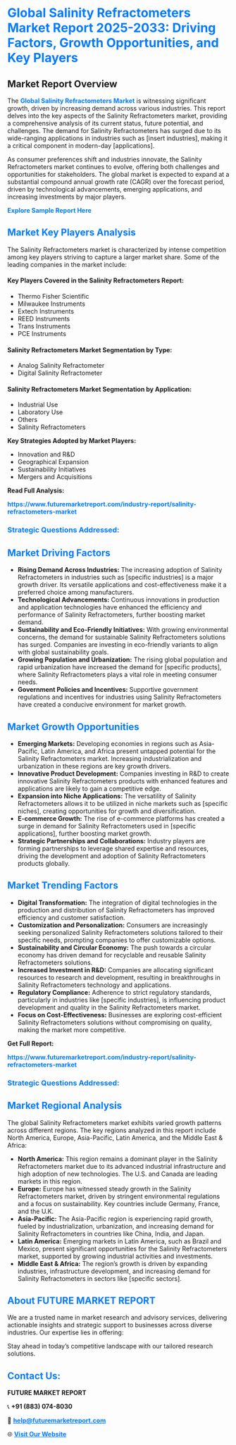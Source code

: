<h1 style="color: #007BFF;">Global Salinity Refractometers Market Report 2025-2033: Driving Factors, Growth Opportunities, and Key Players</h1>

<section id="overview">
<h2>Market Report Overview</h2>
<p>The <a href="https://www.futuremarketreport.com/industry-report/salinity-refractometers-market" style="color: #007BFF; text-decoration: none;"><strong>Global Salinity Refractometers Market</strong></a> is witnessing significant growth, driven by increasing demand across various industries. This report delves into the key aspects of the Salinity Refractometers market, providing a comprehensive analysis of its current status, future potential, and challenges. The demand for Salinity Refractometers has surged due to its wide-ranging applications in industries such as [insert industries], making it a critical component in modern-day [applications].</p>
<p>As consumer preferences shift and industries innovate, the Salinity Refractometers market continues to evolve, offering both challenges and opportunities for stakeholders. The global market is expected to expand at a substantial compound annual growth rate (CAGR) over the forecast period, driven by technological advancements, emerging applications, and increasing investments by major players.</p>
</section>

<section id="overview">
<p><a href="https://www.futuremarketreport.com/request-sample/reportId=128170" style="color: #007BFF; text-decoration: none;"><strong>Explore Sample Report Here</strong></a></p>
</section>

<section id="key-players">
<h2 style="color: #007BFF;">Market Key Players Analysis</h2>
<p>The Salinity Refractometers market is characterized by intense competition among key players striving to capture a larger market share. Some of the leading companies in the market include:</p>
<h4>Key Players Covered in the Salinity Refractometers Report:</h4>
<ul><li>Thermo Fisher Scientific</li><li>Milwaukee Instruments</li><li>Extech Instruments</li><li>REED Instruments</li><li>Trans Instruments</li><li>PCE Instruments</li></ul>
<h4>Salinity Refractometers Market Segmentation by Type:</h4>
<ul><li>Analog Salinity Refractometer</li><li>Digital Salinity Refractometer</li></ul>

<h4>Salinity Refractometers Market Segmentation by Application:</h4>
<ul><li>Industrial Use</li><li>Laboratory Use</li><li>Others</li><li>Salinity Refractometers</li></ul>
<p><strong>Key Strategies Adopted by Market Players:</strong></p>
<ul>
<li>Innovation and R&D</li>
<li>Geographical Expansion</li>
<li>Sustainability Initiatives</li>
<li>Mergers and Acquisitions</li>
</ul>
</section>

<section>
<p><strong>Read Full Analysis: </strong></p><a href="https://www.futuremarketreport.com/industry-report/salinity-refractometers-market" style="color: #007BFF; text-decoration: none;"><strong>https://www.futuremarketreport.com/industry-report/salinity-refractometers-market</strong></a>
<h3 style="color: #007BFF;">Strategic Questions Addressed:</h3>
</section>

<section id="driving-factors">
<h2 style="color: #007BFF;">Market Driving Factors</h2>
<ul>
<li><strong>Rising Demand Across Industries:</strong> The increasing adoption of Salinity Refractometers in industries such as [specific industries] is a major growth driver. Its versatile applications and cost-effectiveness make it a preferred choice among manufacturers.</li>
<li><strong>Technological Advancements:</strong> Continuous innovations in production and application technologies have enhanced the efficiency and performance of Salinity Refractometers, further boosting market demand.</li>
<li><strong>Sustainability and Eco-Friendly Initiatives:</strong> With growing environmental concerns, the demand for sustainable Salinity Refractometers solutions has surged. Companies are investing in eco-friendly variants to align with global sustainability goals.</li>
<li><strong>Growing Population and Urbanization:</strong> The rising global population and rapid urbanization have increased the demand for [specific products], where Salinity Refractometers plays a vital role in meeting consumer needs.</li>
<li><strong>Government Policies and Incentives:</strong> Supportive government regulations and incentives for industries using Salinity Refractometers have created a conducive environment for market growth.</li>
</ul>
</section>

<section id="growth-opportunities">
<h2 style="color: #007BFF;">Market Growth Opportunities</h2>
<ul>
<li><strong>Emerging Markets:</strong> Developing economies in regions such as Asia-Pacific, Latin America, and Africa present untapped potential for the Salinity Refractometers market. Increasing industrialization and urbanization in these regions are key growth drivers.</li>
<li><strong>Innovative Product Development:</strong> Companies investing in R&D to create innovative Salinity Refractometers products with enhanced features and applications are likely to gain a competitive edge.</li>
<li><strong>Expansion into Niche Applications:</strong> The versatility of Salinity Refractometers allows it to be utilized in niche markets such as [specific niches], creating opportunities for growth and diversification.</li>
<li><strong>E-commerce Growth:</strong> The rise of e-commerce platforms has created a surge in demand for Salinity Refractometers used in [specific applications], further boosting market growth.</li>
<li><strong>Strategic Partnerships and Collaborations:</strong> Industry players are forming partnerships to leverage shared expertise and resources, driving the development and adoption of Salinity Refractometers products globally.</li>
</ul>
</section>

<section id="trending-factors">
<h2 style="color: #007BFF;">Market Trending Factors</h2>
<ul>
<li><strong>Digital Transformation:</strong> The integration of digital technologies in the production and distribution of Salinity Refractometers has improved efficiency and customer satisfaction.</li>
<li><strong>Customization and Personalization:</strong> Consumers are increasingly seeking personalized Salinity Refractometers solutions tailored to their specific needs, prompting companies to offer customizable options.</li>
<li><strong>Sustainability and Circular Economy:</strong> The push towards a circular economy has driven demand for recyclable and reusable Salinity Refractometers solutions.</li>
<li><strong>Increased Investment in R&D:</strong> Companies are allocating significant resources to research and development, resulting in breakthroughs in Salinity Refractometers technology and applications.</li>
<li><strong>Regulatory Compliance:</strong> Adherence to strict regulatory standards, particularly in industries like [specific industries], is influencing product development and quality in the Salinity Refractometers market.</li>
<li><strong>Focus on Cost-Effectiveness:</strong> Businesses are exploring cost-efficient Salinity Refractometers solutions without compromising on quality, making the market more competitive.</li>
</ul>
</section>

<section>
<p><strong>Get Full Report: </strong></p><a href="https://www.futuremarketreport.com/industry-report/salinity-refractometers-market" style="color: #007BFF; text-decoration: none;"><strong>https://www.futuremarketreport.com/industry-report/salinity-refractometers-market</strong></a>
<h3 style="color: #007BFF;">Strategic Questions Addressed:</h3>
</section>


<section id="regional-analysis">
<h2 style="color: #007BFF;">Market Regional Analysis</h2>
<p>The global Salinity Refractometers market exhibits varied growth patterns across different regions. The key regions analyzed in this report include North America, Europe, Asia-Pacific, Latin America, and the Middle East & Africa:</p>
<ul>
<li><strong>North America:</strong> This region remains a dominant player in the Salinity Refractometers market due to its advanced industrial infrastructure and high adoption of new technologies. The U.S. and Canada are leading markets in this region.</li>
<li><strong>Europe:</strong> Europe has witnessed steady growth in the Salinity Refractometers market, driven by stringent environmental regulations and a focus on sustainability. Key countries include Germany, France, and the U.K.</li>
<li><strong>Asia-Pacific:</strong> The Asia-Pacific region is experiencing rapid growth, fueled by industrialization, urbanization, and increasing demand for Salinity Refractometers in countries like China, India, and Japan.</li>
<li><strong>Latin America:</strong> Emerging markets in Latin America, such as Brazil and Mexico, present significant opportunities for the Salinity Refractometers market, supported by growing industrial activities and investments.</li>
<li><strong>Middle East & Africa:</strong> The region’s growth is driven by expanding industries, infrastructure development, and increasing demand for Salinity Refractometers in sectors like [specific sectors].</li>
</ul>
</section>

<footer>
<h2 style="color: #007BFF;">About FUTURE MARKET REPORT</h2>
<p>We are a trusted name in market research and advisory services, delivering actionable insights and strategic support to businesses across diverse industries. Our expertise lies in offering:</p>

<p>Stay ahead in today’s competitive landscape with our tailored research solutions.</p>

<h2 style="color: #007BFF;">Contact Us:</h2>
<p><strong>FUTURE MARKET REPORT</strong></p>
<p>📞 <strong>+91 (883) 074-8030</strong></p>
<p>📧 <strong><a href="mailto:help@futuremarketreport.com" style="color: #007BFF;">help@futuremarketreport.com</a></strong></p>
<p>🌐 <strong><a href="https://www.futuremarketreport.com/" style="color: #007BFF;">Visit Our Website</a></strong></p>
</footer>